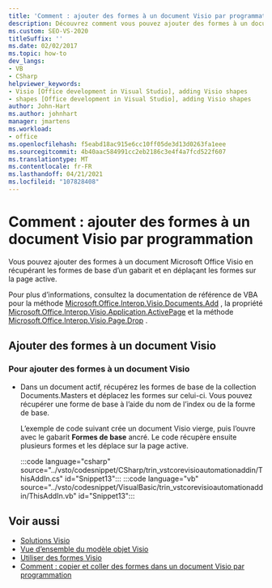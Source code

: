 ```yaml
---
title: 'Comment : ajouter des formes à un document Visio par programmation'
description: Découvrez comment vous pouvez ajouter des formes à un document Microsoft Office Visio en extrayant les formes de gabarit d’un gabarit et en déplaçant les formes sur la page active.
ms.custom: SEO-VS-2020
titleSuffix: ''
ms.date: 02/02/2017
ms.topic: how-to
dev_langs:
- VB
- CSharp
helpviewer_keywords:
- Visio [Office development in Visual Studio], adding Visio shapes
- shapes [Office development in Visual Studio], adding Visio shapes
author: John-Hart
ms.author: johnhart
manager: jmartens
ms.workload:
- office
ms.openlocfilehash: f5eabd18ac915e6cc10ff05de3d13d0263fa1eee
ms.sourcegitcommit: 4b40aac584991cc2eb2186c3e4f4a7fcd522f607
ms.translationtype: MT
ms.contentlocale: fr-FR
ms.lasthandoff: 04/21/2021
ms.locfileid: "107828408"
---
```

# <a name="how-to-programmatically-add-shapes-to-a-visio-document"></a>Comment : ajouter des formes à un document Visio par programmation
  Vous pouvez ajouter des formes à un document Microsoft Office Visio en récupérant les formes de base d’un gabarit et en déplaçant les formes sur la page active.

 Pour plus d’informations, consultez la documentation de référence de VBA pour la méthode [Microsoft.Office.Interop.Visio.Documents.Add](/office/vba/api/Visio.Documents.Add) , la propriété [Microsoft.Office.Interop.Visio.Application.ActivePage](/office/vba/api/Visio.Application.ActivePage) et la méthode [Microsoft.Office.Interop.Visio.Page.Drop](/office/vba/api/Visio.Page.Drop) .

## <a name="add-shapes-to-a-visio-document"></a>Ajouter des formes à un document Visio

### <a name="to-add-shapes-to-a-visio-document"></a>Pour ajouter des formes à un document Visio

- Dans un document actif, récupérez les formes de base de la collection Documents.Masters et déplacez les formes sur celui-ci. Vous pouvez récupérer une forme de base à l’aide du nom de l’index ou de la forme de base.

     L’exemple de code suivant crée un document Visio vierge, puis l’ouvre avec le gabarit **Formes de base** ancré. Le code récupère ensuite plusieurs formes et les déplace sur la page active.

     :::code language="csharp" source="../vsto/codesnippet/CSharp/trin_vstcorevisioautomationaddin/ThisAddIn.cs" id="Snippet13":::
     :::code language="vb" source="../vsto/codesnippet/VisualBasic/trin_vstcorevisioautomationaddin/ThisAddIn.vb" id="Snippet13":::

## <a name="see-also"></a>Voir aussi
- [Solutions Visio](../vsto/visio-solutions.md)
- [Vue d’ensemble du modèle objet Visio](../vsto/visio-object-model-overview.md)
- [Utiliser des formes Visio](../vsto/working-with-visio-shapes.md)
- [Comment : copier et coller des formes dans un document Visio par programmation](../vsto/how-to-programmatically-copy-and-paste-shapes-in-a-visio-document.md)
